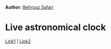 **Author:** [Behrouz Safari](https://astrodatascience.net/)<br/>

# Live astronomical clock

[Link1](https://astrodatascience.net/live-clock/) | [Link2](https://liveclock.pythonanywhere.com/)